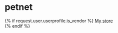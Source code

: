 # petnet
{% if request.user.userprofile.is_vendor %}
                    <a href="{% url 'my_store' %}" class="py-2 px-2 bg-teal-800 text-white rounded-xl hover:bg-teal-900">
                        My store
                    </a>    
                {% endif %}